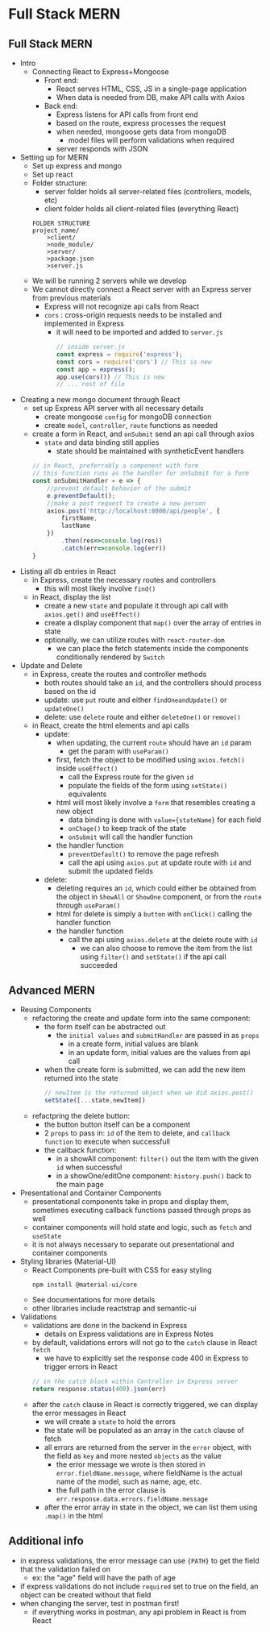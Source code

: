 # Full Stack MERN
## Full Stack MERN
- Intro
  - Connecting React to Express+Mongoose
    - Front end:
      - React serves HTML, CSS, JS in a single-page application
      - When data is needed from DB, make API calls with Axios
    - Back end:
      - Express listens for API calls from front end
      - based on the route, express processes the request
      - when needed, mongoose gets data from mongoDB
        - model files will perform validations when required
      - server responds with JSON
- Setting up for MERN
  - Set up express and mongo
  - Set up react
  - Folder structure:
    - server folder holds all server-related files (controllers, models, etc)
    - client folder holds all client-related files (everything React)
    ```
    FOLDER STRUCTURE
    project_name/
        >client/
        >node_module/
        >server/
        >package.json
        >server.js
    ```
  - We will be running 2 servers while we develop
  - We cannot directly connect a React server with an Express server from previous materials
    - Express will not recognize api calls from React
    - `cors` : cross-origin requests needs to be installed and implemented in Express
      - it will need to be imported and added to `server.js`
        ``` js
        // inside server.js
        const express = require('express');
        const cors = require('cors') // This is new
        const app = express();
        app.use(cors()) // This is new
        // ... rest of file
        ```
- Creating a new mongo document through React
  - set up Express API server with all necessary details
    - create mongoose `config` for mongoDB connection
    - create `model`, `controller`, `route` functions as needed
  - create a form in React, and `onSubmit` send an api call through axios
    - `state` and data binding still applies
      - state should be maintained with syntheticEvent handlers
    ``` js
    // in React, preferrably a component with form
    // this function runs as the handler for onSubmit for a form
    const onSubmitHandler = e => {
        //prevent default behavior of the submit
        e.preventDefault();
        //make a post request to create a new person
        axios.post('http://localhost:8000/api/people', {
            firstName,
            lastName
        })
            .then(res=>console.log(res))
            .catch(err=>console.log(err))
    }
    ```
- Listing all db entries in React
  - in Express, create the necessary routes and controllers
    - this will most likely involve `find()`
  - in React, display the list
    - create a new `state` and populate it through api call with `axios.get()` and `useEffect()`
    - create a display component that `map()` over the array of entries in state
    - optionally, we can utilize routes with `react-router-dom`
      - we can place the fetch statements inside the components conditionally rendered by `Switch`
- Update and Delete
  - in Express, create the routes and controller methods
    - both routes should take an `id`, and the controllers should process based on the id
    - update: use `put` route and either `findOneandUpdate()` or `updateOne()`
    - delete: use `delete` route and either `deleteOne()` or `remove()`
  - in React, create the html elements and api calls
    - update:
      - when updating, the current `route` should have an `id` param
        - get the param with `useParam()`
      - first, fetch the object to be modified using `axios.fetch()` inside `useEffect()`
        - call the Express route for the given `id`
        - populate the fields of the form using `setState()` equivalents
      - html will most likely involve a `form` that resembles creating a new object
        - data binding is done with `value={stateName}` for each field
        - `onChage()` to keep track of the state
        - `onSubmit` will call the handler function
      - the handler function
        -  `preventDefault()` to remove the page refresh
        -  call the api using `axios.put` at update route with `id` and submit the updated fields
    - delete:
      - deleting requires an `id`, which could either be obtained from the object in `ShowAll` or `ShowOne` component, or from the `route` through `useParam()`
      - html for delete is simply a `button` with `onClick()` calling the handler function
      - the handler function
        - call the api using `axios.delete` at the delete route with `id`
          - we can also choose to remove the item from the list using `filter()` and `setState()` if the api call succeeded



## Advanced MERN
- Reusing Components
  - refactoring the create and update form into the same component:
    - the form itself can be abstracted out
      - the `initial values` and `submitHandler` are passed in as `props`
        - in a create form, initial values are blank
        - in an update form, initial values are the values from api call
    - when the create form is submitted, we can add the new item returned into the state
      ``` js
      // newItem is the returned object when we did axios.post()
      setState([...state,newItem])
      ```
  - refactpring the delete button:
    - the button button itself can be a component
    - 2 `props` to pass in: `id` of the item to delete, and `callback function` to execute when successfull
    - the callback function:
      - in a showAll component: `filter()` out the item with the given `id` when successful
      - in a showOne/editOne component: `history.push()` back to the main page
- Presentational and Container Components
  - presentational components take in props and display them, sometimes executing callback functions passed through props as well
  - container components will hold state and logic, such as `fetch` and `useState`
  - it is not always necessary to separate out presentational and container components
- Styling libraries (Material-UI)
  - React Components pre-built with CSS for easy styling
    ```
    npm install @material-ui/core
    ```
  - See documentations for more details
  - other libraries include reactstrap and semantic-ui
- Validations
  - validations are done in the backend in Express
    - details on Express validations are in Express Notes
  - by default, validations errors will not go to the `catch` clause in React `fetch`
    - we have to explicitly set the response code 400 in Express to trigger errors in React
    ``` js
    // in the catch block within Controller in Express server
    return response.status(400).json(err)
    ```
  - after the `catch` clause in React is correctly triggered, we can display the error messages in React
    - we will create a `state` to hold the errors
    - the state will be populated as an array in the `catch` clause of fetch
    - all errors are returned from the server in the `error` object, with the field as `key` and more nested `objects` as the value
      - the error message we wrote is then stored in `error.fieldName.message`, where fieldName is the actual name of the model, such as name, age, etc.
      - the full path in the error clause is `err.response.data.errors.fieldName.message`
    - after the error array in state in the object, we can list them using `.map()` in the html


## Additional info
- in express validations, the error message can use `{PATH}` to get the field that the validation failed on
  - ex: the "age" field will have the path of age
- if express validations do not include `required` set to true on the field, an object can be created without that field
- when changing the server, test in postman first!
  - if everything works in postman, any api problem in React is from React